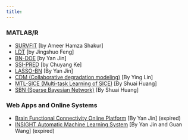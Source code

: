 ```yaml
---
title:
---
```

### **MATLAB/R**

- [SURVFIT](https://github.com/RuleLearning/SURVFIT) [by Ameer Hamza Shakur]
- [LDT](https://github.com/feng-jings/LDTmodel) [by Jingshuo Feng]
- [BN-DOE](https://github.com/jyfeather/bnlearn_expert) [by Yan Jin]
- [SSI-PRED](https://drive.google.com/file/d/0Bx9UoSDt26JANjItR0pvSGZpN28/view?usp=sharing) [by Chuyang Ke]
- [LASSO-BN](https://drive.google.com/file/d/0Bx9UoSDt26JAcjdzblZTTUo3U3c/view?usp=sharing) [By Yan Jin]
- [CDM (Collaborative degradation modeling)](https://drive.google.com/file/d/0Bx9UoSDt26JAa0VlaEpxdW96V1E/view?usp=sharing) [By Ying Lin]
- [MTL-SICE (Multi-task Learning of SICE)](https://drive.google.com/file/d/0Bx9UoSDt26JAWUZNeFNHN1IteVk/view) [By Shuai Huang]
- [SBN (Sparse Bayesian Network)](https://drive.google.com/file/d/0Bx9UoSDt26JAYm5HcXBFTXNBZms/view) [By Shuai Huang]


### **Web Apps and Online Systems**

- [Brain Functional Connectivity Online Platform](http://brainconnectivity.cc/) [By Yan Jin] (expired)
- [INSIGHT Automatic Machine Learning System](http://52.88.5.75:9100/) [By Yan Jin and Guan Wang] (expired)
